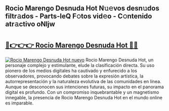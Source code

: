 ## Rocio Marengo Desnuda Hot N𝚞𝚎vos desn𝚞dos filtr𝚊dos - Parts-IeQ F𝚘tos vid𝚎o - C𝚘ntenido atr𝚊ctivo oNljw

# <h2><a href="http://mbaj14.tromn.icu/?c=Rocio+Marengo+Desnuda+Hot">🔗👉👉👉 Rocio Marengo Desnuda Hot 🔗🔗</a></h2>

[![Rocio Marengo Desnuda Hot nuevo](https://i.imgur.com/pEAQMta.gif)](http://mbaj14.tromn.icu/?c=Rocio+Marengo+Desnuda+Hot)
Rocio Marengo Desnuda Hot, un personaje complejo y estimulante, elude la clasificación directa. Su uso pionero de los medios digitales ha cautivado y enfurecido a los observadores, provocando debates sobre la expresión artística, la autorrepresentación y la naturaleza evolutiva de las comunidades en línea. Aunque se desconocen sus intenciones futuras, su impacto en el panorama digital es profundo. Con un compromiso inquebrantable y un magnetismo innegable, la presencia de Rocio Marengo Desnuda Hot en el mundo online es imparable.
